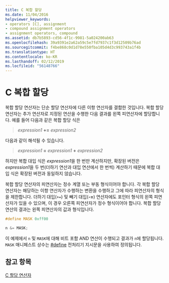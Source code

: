 ```yaml
---
title: C 복합 할당
ms.date: 11/04/2016
helpviewer_keywords:
- operators [C], assignment
- compound assignment operators
- assignment operators, compound
ms.assetid: db7b5893-cd56-4f1c-9981-5a024200ab63
ms.openlocfilehash: 39a9391e2a62a59c5e7fd7937c1f3d12509b76ad
ms.sourcegitcommit: f4be868c0d1d78e550fba105d4d3c993743a1f4b
ms.translationtype: HT
ms.contentlocale: ko-KR
ms.lasthandoff: 02/12/2019
ms.locfileid: "56148766"
---
```

# <a name="c-compound-assignment"></a>C 복합 할당

복합 할당 연산자는 단순 할당 연산자에 다른 이항 연산자를 결합한 것입니다. 복합 할당 연산자는 추가 연산자로 지정된 연산을 수행한 다음 결과를 왼쪽 피연산자에 할당합니다. 예를 들어 다음과 같은 복합 할당 식은

> *expression1* **+=** *expression2*

다음과 같이 해석될 수 있습니다.

> *expression1* **=** *expression1* **+** *expression2*

하지만 복합 대입 식은 *expression1*을 한 번만 계산하지만, 확장된 버전은 *expression1*을 두 번(더하기 연산과 대입 연산에서 한 번씩) 계산하기 때문에 복합 대입 식은 확장된 버전과 동일하지 않습니다.

복합 할당 연산자의 피연산자는 정수 계열 또는 부동 형식이어야 합니다. 각 복합 할당 연산자는 해당하는 이항 연산자가 수행하는 변환을 수행하고 그에 따라 피연산자의 형식을 제한합니다. 더하기 대입(`+=`) 및 빼기 대입(**-=**) 연산자에도 포인터 형식의 왼쪽 피연산자가 있을 수 있으며, 이 경우 오른쪽 피연산자가 정수 형식이어야 합니다. 복합 할당 연산의 결과는 왼쪽 피연산자의 값과 형식입니다.

```C
#define MASK 0xff00

n &= MASK;
```

이 예제에서 `n` 및 `MASK`에 대해 비트 포함 AND 연산이 수행되고 결과가 `n`에 할당됩니다. `MASK` 매니페스트 상수는 [#define](../preprocessor/hash-define-directive-c-cpp.md) 전처리기 지시문을 사용하여 정의됩니다.

## <a name="see-also"></a>참고 항목

[C 할당 연산자](../c-language/c-assignment-operators.md)
